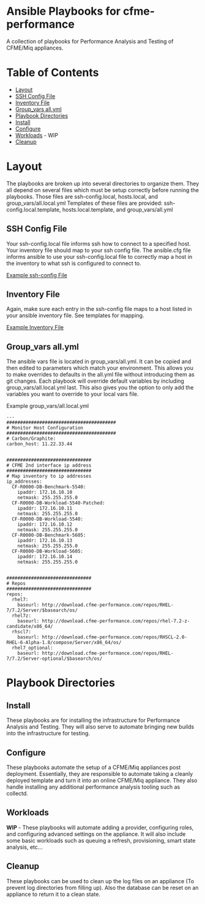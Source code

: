 # Ansible Playbooks for cfme-performance

A collection of playbooks for Performance Analysis and Testing of CFME/Miq appliances.

**Table of Contents**
========
- [Layout](#layout)
 - [SSH Config File](#ssh-config-file)
 - [Inventory File](#inventory-file)
 - [Group_vars all.yml](#group_vars-allyml)
- [Playbook Directories](#playbook-directories)
 - [Install](#install)
 - [Configure](#configure)
 - [Workloads](#workloads) - WIP
 - [Cleanup](#cleanup)

# Layout
The playbooks are broken up into several directories to organize them.  They all depend on several files which must be setup correctly before running the playbooks.  Those files are ssh-config.local, hosts.local, and group_vars/all.local.yml  Templates of these files are provided: ssh-config.local.template, hosts.local.template, and group_vars/all.yml

## SSH Config File

Your ssh-config.local file informs ssh how to connect to a specified host. Your inventory file should map to your ssh config file.  The ansible.cfg file informs ansible to use your ssh-config.local file to correctly map a host in the inventory to what ssh is configured to connect to.

[Example ssh-config File](ssh-config.local.template)

## Inventory File

Again, make sure each entry in the ssh-config file maps to a host listed in your ansible inventory file.  See templates for mapping.

[Example Inventory File](hosts.local.template)

## Group_vars all.yml

The ansible vars file is located in group_vars/all.yml.  It can be copied and then edited to parameters which match your environment.  This allows you to make overrides to defaults in the all.yml file without introducing them as git changes.  Each playbook will override default variables by including group_vars/all.local.yml last.  This also gives you the option to only add the variables you want to override to your local vars file.

Example group_vars/all.local.yml
```
---
########################################
# Monitor Host Configuration
########################################
# Carbon/Graphite:
carbon_host: 11.22.33.44


###############################
# CFME 2nd interface ip address
###############################
# Map inventory to ip addresses
ip_addresses:
  CF-R0000-DB-Benchmark-5540:
    ipaddr: 172.16.10.10
    netmask: 255.255.255.0
  CF-R0000-DB-Workload-5540-Patched:
    ipaddr: 172.16.10.11
    netmask: 255.255.255.0
  CF-R0000-DB-Workload-5540:
    ipaddr: 172.16.10.12
    netmask: 255.255.255.0
  CF-R0000-DB-Benchmark-5605:
    ipaddr: 172.16.10.13
    netmask: 255.255.255.0
  CF-R0000-DB-Workload-5605:
    ipaddr: 172.16.10.14
    netmask: 255.255.255.0


###############################
# Repos
###############################
repos:
  rhel7:
    baseurl: http://download.cfme-performance.com/repos/RHEL-7/7.2/Server/$basearch/os/
  rhel7z:
    baseurl: http://download.cfme-performance.com/repos/rhel-7.2-z-candidate/x86_64/
  rhscl7:
    baseurl: http://download.cfme-performance.com/repos/RHSCL-2.0-RHEL-6-Alpha-1.8/compose/Server/x86_64/os/
  rhel7_optional:
    baseurl: http://download.cfme-performance.com/repos/RHEL-7/7.2/Server-optional/$basearch/os/

```

# Playbook Directories

## Install
These playbooks are for installing the infrastructure for Performance Analysis and Testing.  They will also serve to automate bringing new builds into the infrastructure for testing.

## Configure
These playbooks automate the setup of a CFME/Miq appliances post deployment.  Essentially, they are responsible to automate taking a cleanly deployed template and turn it into an online CFME/Miq appliance.  They also handle installing any additional performance analysis tooling such as collectd.

## Workloads
**WIP** - These playbooks will automate adding a provider, configuring roles, and configuring advanced settings on the appliance.  It will also include some basic workloads such as queuing a refresh, provisioning, smart state analysis, etc...

## Cleanup
These playbooks can be used to clean up the log files on an appliance (To prevent log directories from filling up).  Also the database can be reset on an appliance to return it to a clean state.
